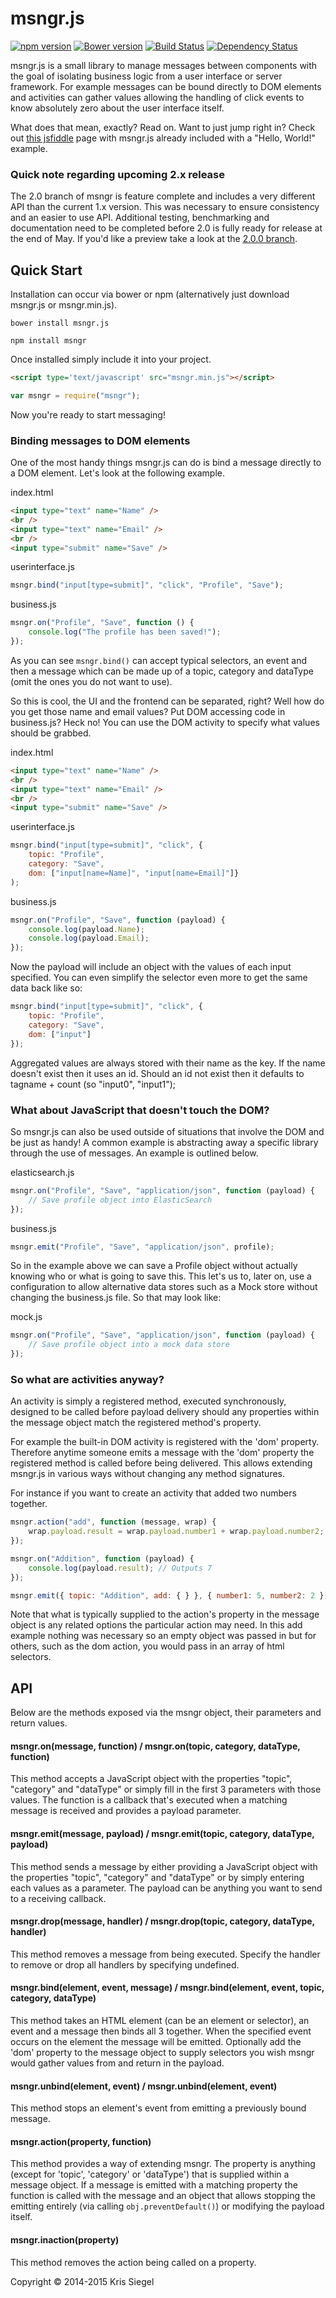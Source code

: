 # msngr.js
[![npm version](https://badge.fury.io/js/msngr.svg)](http://badge.fury.io/js/msngr) [![Bower version](https://badge.fury.io/bo/msngr.js.svg)](http://badge.fury.io/bo/msngr.js) [![Build Status](https://travis-ci.org/KrisSiegel/msngr.js.svg)](https://travis-ci.org/KrisSiegel/msngr.js/) [![Dependency Status](https://gemnasium.com/KrisSiegel/msngr.js.svg)](https://gemnasium.com/KrisSiegel/msngr.js)

msngr.js is a small library to manage messages between components with the goal of isolating business logic from a user interface or server framework. For example messages can be bound directly to DOM elements and activities can gather values allowing the handling of click events to know absolutely zero about the user interface itself.

What does that mean, exactly? Read on. Want to just jump right in? Check out [this jsfiddle](http://jsfiddle.net/jnjaosfz/) page with msngr.js already included with a "Hello, World!" example.

### Quick note regarding upcoming 2.x release
The 2.0 branch of msngr is feature complete and includes a very different API than the current 1.x version. This was necessary to ensure consistency and an easier to use API. Additional testing, benchmarking and documentation need to be completed before 2.0 is fully ready for release at the end of May. If you'd like a preview take a look at the [2.0.0 branch](https://github.com/KrisSiegel/msngr.js/tree/2.0.0).

## Quick Start
Installation can occur via bower or npm (alternatively just download msngr.js or msngr.min.js).

```batch
bower install msngr.js
```

```batch
npm install msngr
```

Once installed simply include it into your project.
```html
<script type='text/javascript' src="msngr.min.js"></script>
```

```javascript
var msngr = require("msngr");
```

Now you're ready to start messaging!

### Binding messages to DOM elements
One of the most handy things msngr.js can do is bind a message directly to a DOM element. Let's look at the following example.

index.html
```html
<input type="text" name="Name" />
<br />
<input type="text" name="Email" />
<br />
<input type="submit" name="Save" />
```

userinterface.js
```javascript
msngr.bind("input[type=submit]", "click", "Profile", "Save");
```

business.js
```javascript
msngr.on("Profile", "Save", function () {
    console.log("The profile has been saved!");
});
```

As you can see ```msngr.bind()``` can accept typical selectors, an event and then a message which can be made up of a topic, category and dataType (omit the ones you do not want to use).

So this is cool, the UI and the frontend can be separated, right? Well how do you get those name and email values? Put DOM accessing code in business.js? Heck no! You can use the DOM activity to specify what values should be grabbed.

index.html
```html
<input type="text" name="Name" />
<br />
<input type="text" name="Email" />
<br />
<input type="submit" name="Save" />
```

userinterface.js
```javascript
msngr.bind("input[type=submit]", "click", {
    topic: "Profile",
    category: "Save",
    dom: ["input[name=Name]", "input[name=Email]"]}
);
```

business.js
```javascript
msngr.on("Profile", "Save", function (payload) {
    console.log(payload.Name);
    console.log(payload.Email);
});
```

Now the payload will include an object with the values of each input specified. You can even simplify the selector even more to get the same data back like so:

```javascript
msngr.bind("input[type=submit]", "click", {
    topic: "Profile",
    category: "Save",
    dom: ["input"]
});
```

Aggregated values are always stored with their name as the key. If the name doesn't exist then it uses an id. Should an id not exist then it defaults to tagname + count (so "input0", "input1");

### What about JavaScript that doesn't touch the DOM?
So msngr.js can also be used outside of situations that involve the DOM and be just as handy! A common example is abstracting away a specific library through the use of messages. An example is outlined below.

elasticsearch.js
```javascript
msngr.on("Profile", "Save", "application/json", function (payload) {
    // Save profile object into ElasticSearch
});
```

business.js
```javascript
msngr.emit("Profile", "Save", "application/json", profile);
```

So in the example above we can save a Profile object without actually knowing who or what is going to save this. This let's us to, later on, use a configuration to allow alternative data stores such as a Mock store without changing the business.js file. So that may look like:

mock.js
```javascript
msngr.on("Profile", "Save", "application/json", function (payload) {
    // Save profile object into a mock data store
});
```

### So what are activities anyway?
An activity is simply a registered method, executed synchronously, designed to be called before payload delivery should any properties within the message object match the registered method's property.

For example the built-in DOM activity is registered with the 'dom' property. Therefore anytime someone emits a message with the 'dom' property the registered method is called before being delivered. This allows extending msngr.js in various ways without changing any method signatures.

For instance if you want to create an activity that added two numbers together.

```javascript
msngr.action("add", function (message, wrap) {
    wrap.payload.result = wrap.payload.number1 + wrap.payload.number2;
});

msngr.on("Addition", function (payload) {
    console.log(payload.result); // Outputs 7
});

msngr.emit({ topic: "Addition", add: { } }, { number1: 5, number2: 2 });
```

Note that what is typically supplied to the action's property in the message object is any related options the particular action may need. In this add example nothing was necessary so an empty object was passed in but for others, such as the dom action, you would pass in an array of html selectors.

## API
Below are the methods exposed via the msngr object, their parameters and return values.

#### msngr.on(message, function) / msngr.on(topic, category, dataType, function)
This method accepts a JavaScript object with the properties "topic", "category" and "dataType" or simply fill in the first 3 parameters with those values. The function is a callback that's executed when a matching message is received and provides a payload parameter.

#### msngr.emit(message, payload) / msngr.emit(topic, category, dataType, payload)
This method sends a message by either providing a JavaScript object with the properties "topic", "category" and "dataType" or by simply entering each values as a parameter. The payload can be anything you want to send to a receiving callback.

#### msngr.drop(message, handler) / msngr.drop(topic, category, dataType, handler)
This method removes a message from being executed. Specify the handler to remove or drop all handlers by specifying undefined.

#### msngr.bind(element, event, message) / msngr.bind(element, event, topic, category, dataType)
This method takes an HTML element (can be an element or selector), an event and a message then binds all 3 together. When the specified event occurs on the element the message will be emitted. Optionally add the 'dom' property to the message object to supply selectors you wish msngr would gather values from and return in the payload.

#### msngr.unbind(element, event) / msngr.unbind(element, event)
This method stops an element's event from emitting a previously bound message.

#### msngr.action(property, function)
This method provides a way of extending msngr. The property is anything (except for 'topic', 'category' or 'dataType') that is supplied within a message object. If a message is emitted with a matching property the function is called with the message and an object that allows stopping the emitting entirely (via calling ```obj.preventDefault()```) or modifying the payload itself.

#### msngr.inaction(property)
This method removes the action being called on a property.

Copyright © 2014-2015 Kris Siegel
